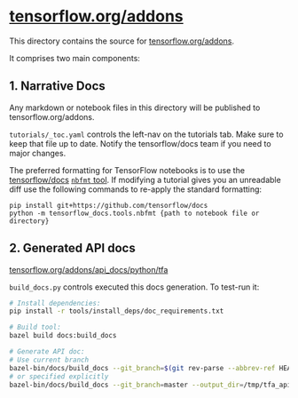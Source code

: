 # [tensorflow.org/addons](https://tensorflow.org/addons)

This directory contains the source for [tensorflow.org/addons](https://tensorflow.org/addons).

It comprises two main components:

## 1. Narrative Docs

Any markdown or notebook files in this directory will be published to tensorflow.org/addons.

`tutorials/_toc.yaml` controls the left-nav on the tutorials tab. Make sure to keep that file up to date.
Notify the tensorflow/docs team if you need to major changes. 

The preferred formatting for TensorFlow notebooks is to use the [tensorflow/docs](https://github.com/tensorflow/docs) [`nbfmt` tool](https://github.com/tensorflow/docs/tree/master/tools/tensorflow_docs/tools). If modifying a tutorial gives you
an unreadable diff use the following commands to re-apply the standard formatting:  

```
pip install git+https://github.com/tensorflow/docs
python -m tensorflow_docs.tools.nbfmt {path to notebook file or directory}
```



## 2. Generated API docs

[tensorflow.org/addons/api_docs/python/tfa](https://tensorflow.org/addons/api_docs/python/tfa)

`build_docs.py` controls executed this docs generation. To test-run it:

```bash
# Install dependencies:
pip install -r tools/install_deps/doc_requirements.txt

# Build tool:
bazel build docs:build_docs

# Generate API doc:
# Use current branch
bazel-bin/docs/build_docs --git_branch=$(git rev-parse --abbrev-ref HEAD)
# or specified explicitly
bazel-bin/docs/build_docs --git_branch=master --output_dir=/tmp/tfa_api
```
